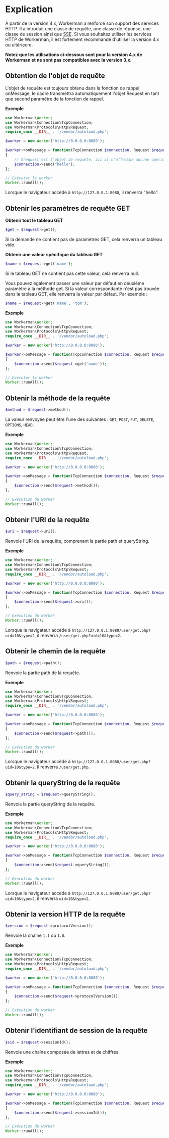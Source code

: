 # Explication
À partir de la version 4.x, Workerman a renforcé son support des services HTTP. Il a introduit une classe de requête, une classe de réponse, une classe de session ainsi que [SSE](SSE.md). Si vous souhaitez utiliser les services HTTP de Workerman, il est fortement recommandé d'utiliser la version 4.x ou ultérieure.

**Notez que les utilisations ci-dessous sont pour la version 4.x de Workerman et ne sont pas compatibles avec la version 3.x.**

## Obtention de l'objet de requête
L'objet de requête est toujours obtenu dans la fonction de rappel onMessage, le cadre transmettra automatiquement l'objet Request en tant que second paramètre de la fonction de rappel.

**Exemple**
```php
use Workerman\Worker;
use Workerman\Connection\TcpConnection;
use Workerman\Protocols\Http\Request;
require_once __DIR__ . '/vendor/autoload.php';

$worker = new Worker('http://0.0.0.0:8080');

$worker->onMessage = function(TcpConnection $connection, Request $request)
{
    // $request est l'objet de requête, ici il n'effectue aucune opération sur l'objet de requête et renvoie directement "hello" au navigateur
    $connection->send("hello");
};

// Exécuter le worker
Worker::runAll();
```

Lorsque le navigateur accède à `http://127.0.0.1:8080`, il renverra "hello".

## Obtenir les paramètres de requête GET

**Obtenir tout le tableau GET**
```php
$get = $request->get();
```
Si la demande ne contient pas de paramètres GET, cela renverra un tableau vide.

**Obtenir une valeur spécifique du tableau GET**
```php
$name = $request->get('name');
```
Si le tableau GET ne contient pas cette valeur, cela renverra null.

Vous pouvez également passer une valeur par défaut en deuxième paramètre à la méthode get. Si la valeur correspondante n'est pas trouvée dans le tableau GET, elle renverra la valeur par défaut. Par exemple :
```php
$name = $request->get('name', 'tom');
```

**Exemple**
```php
use Workerman\Worker;
use Workerman\Connection\TcpConnection;
use Workerman\Protocols\Http\Request;
require_once __DIR__ . '/vendor/autoload.php';

$worker = new Worker('http://0.0.0.0:8080');

$worker->onMessage = function(TcpConnection $connection, Request $request)
{
    $connection->send($request->get('name'));
};

// Exécuter le worker
Worker::runAll();
```
## Obtenir la méthode de la requête
```php
$method = $request->method();
```
La valeur renvoyée peut être l'une des suivantes : `GET`, `POST`, `PUT`, `DELETE`, `OPTIONS`, `HEAD`.

**Exemple**
```php
use Workerman\Worker;
use Workerman\Connection\TcpConnection;
use Workerman\Protocols\Http\Request;
require_once __DIR__ . '/vendor/autoload.php';

$worker = new Worker('http://0.0.0.0:8080');

$worker->onMessage = function(TcpConnection $connection, Request $request)
{
    $connection->send($request->method());
};

// Exécution du worker
Worker::runAll();
```

## Obtenir l'URI de la requête
```php
$uri = $request->uri();
```
Renvoie l'URI de la requête, comprenant la partie path et queryString.

**Exemple**
```php
use Workerman\Worker;
use Workerman\Connection\TcpConnection;
use Workerman\Protocols\Http\Request;
require_once __DIR__ . '/vendor/autoload.php';

$worker = new Worker('http://0.0.0.0:8080');

$worker->onMessage = function(TcpConnection $connection, Request $request)
{
    $connection->send($request->uri());
};

// Exécution du worker
Worker::runAll();
```
Lorsque le navigateur accède à `http://127.0.0.1:8080/user/get.php?uid=10&type=2`, il renverra `/user/get.php?uid=10&type=2`.

## Obtenir le chemin de la requête
```php
$path = $request->path();
```
Renvoie la partie path de la requête.

**Exemple**
```php
use Workerman\Worker;
use Workerman\Connection\TcpConnection;
use Workerman\Protocols\Http\Request;
require_once __DIR__ . '/vendor/autoload.php';

$worker = new Worker('http://0.0.0.0:8080');

$worker->onMessage = function(TcpConnection $connection, Request $request)
{
    $connection->send($request->path());
};

// Exécution du worker
Worker::runAll();
```
Lorsque le navigateur accède à `http://127.0.0.1:8080/user/get.php?uid=10&type=2`, il renverra `/user/get.php`.

## Obtenir la queryString de la requête
```php
$query_string = $request->queryString();
```
Renvoie la partie queryString de la requête.

**Exemple**
```php
use Workerman\Worker;
use Workerman\Connection\TcpConnection;
use Workerman\Protocols\Http\Request;
require_once __DIR__ . '/vendor/autoload.php';

$worker = new Worker('http://0.0.0.0:8080');

$worker->onMessage = function(TcpConnection $connection, Request $request)
{
    $connection->send($request->queryString());
};

// Exécution du worker
Worker::runAll();
```
Lorsque le navigateur accède à `http://127.0.0.1:8080/user/get.php?uid=10&type=2`, il renverra `uid=10&type=2`.

## Obtenir la version HTTP de la requête
```php
$version = $request->protocolVersion();
```
Renvoie la chaîne `1.1` ou `1.0`.

**Exemple**
```php
use Workerman\Worker;
use Workerman\Connection\TcpConnection;
use Workerman\Protocols\Http\Request;
require_once __DIR__ . '/vendor/autoload.php';

$worker = new Worker('http://0.0.0.0:8080');

$worker->onMessage = function(TcpConnection $connection, Request $request)
{
    $connection->send($request->protocolVersion());
};

// Exécution du worker
Worker::runAll();
```

## Obtenir l'identifiant de session de la requête
```php
$sid = $request->sessionId();
```
Renvoie une chaîne composée de lettres et de chiffres.

**Exemple**
```php
use Workerman\Worker;
use Workerman\Connection\TcpConnection;
use Workerman\Protocols\Http\Request;
require_once __DIR__ . '/vendor/autoload.php';

$worker = new Worker('http://0.0.0.0:8080');

$worker->onMessage = function(TcpConnection $connection, Request $request)
{
    $connection->send($request->sessionId());
};

// Exécution du worker
Worker::runAll();
```
